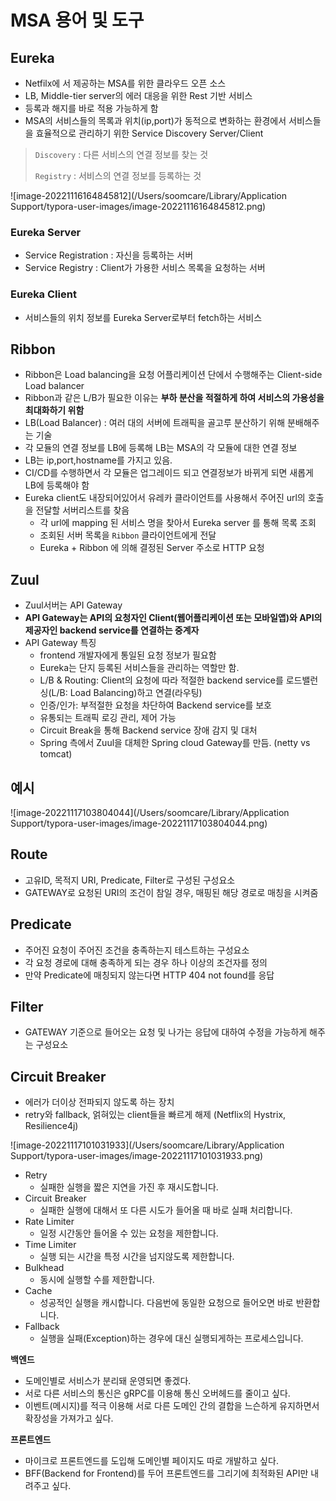 # MSA 용어 및 도구

## Eureka

- Netfilx에 서 제공하는 MSA를 위한 클라우드 오픈 소스
- LB, Middle-tier server의 에러 대응을 위한 Rest 기반 서비스
- 등록과 해지를 바로 적용 가능하게 함
- MSA의 서비스들의 목록과 위치(ip,port)가 동적으로 변화하는 환경에서 서비스들을 효율적으로 관리하기 위한 Service Discovery Server/Client

> `Discovery` : 다른 서비스의 연결 정보를 찾는 것
>
> `Registry` : 서비스의 연결 정보를 등록하는 것

![image-20221116164845812](/Users/soomcare/Library/Application Support/typora-user-images/image-20221116164845812.png)

### Eureka Server

- Service Registration : 자신을 등록하는 서버
- Service Registry : Client가 가용한 서비스 목록을 요청하는 서버

### Eureka Client

- 서비스들의 위치 정보를 Eureka Server로부터 fetch하는 서비스



## Ribbon

- Ribbon은 Load balancing을 요청 어플리케이션 단에서 수행해주는 Client-side Load balancer
- Ribbon과 같은 L/B가 필요한 이유는 **부하 분산을 적절하게 하여 서비스의 가용성을 최대화하기 위함**
- LB(Load Balancer) : 여러 대의 서버에 트래픽을 골고루 분산하기 위해 분배해주는 기술
- 각 모듈의 연결 정보를 LB에 등록해 LB는 MSA의 각 모듈에 대한 연결 정보
- LB는 ip,port,hostname를 가지고 있음.
-  CI/CD를 수행하면서 각 모듈은 업그레이드 되고 연결정보가 바뀌게 되면 새롭게 LB에 등록해야 함
- Eureka client도 내장되어있어서 유레카 클라이언트를 사용해서 주어진 url의 호출을 전달할 서버리스트를 찾음
  - 각 url에 mapping 된 서비스 명을 찾아서 Eureka server 를 통해 목록 조회
  - 조회된 서버 목록을 `Ribbon` 클라이언트에게 전달
  - Eureka + Ribbon 에 의해 결정된 Server 주소로 HTTP 요청




## Zuul

* Zuul서버는 API Gateway
* **API Gateway는 API의 요청자인 Client(웹어플리케이션 또는 모바일앱)와 API의 제공자인 backend service를 연결하는 중계자**
* API Gateway 특징
  * frontend 개발자에게 통일된 요청 정보가 필요함
  * Eureka는 단지 등록된 서비스들을 관리하는 역할만 함.
  * L/B & Routing: Client의 요청에 따라 적절한 backend service를 로드밸런싱(L/B: Load Balancing)하고 연결(라우팅)
  * 인증/인가: 부적절한 요청을 차단하여 Backend service를 보호
  * 유통되는 트래픽 로깅 관리, 제어 가능
  * Circuit Break을 통해 Backend service 장애 감지 및 대처
  * Spring 측에서 Zuul을 대체한 Spring cloud Gateway를 만듬. (netty vs tomcat)



## 예시

![image-20221117103804044](/Users/soomcare/Library/Application Support/typora-user-images/image-20221117103804044.png)



## Route

* 고유ID, 목적지 URI, Predicate, Filter로 구성된 구성요소
* GATEWAY로 요청된 URI의 조건이 참일 경우, 매핑된 해당 경로로 매칭을 시켜줌



## Predicate

* 주어진 요청이 주어진 조건을 충족하는지 테스트하는 구성요소
* 각 요청 경로에 대해 충족하게 되는 경우 하나 이상의 조건자를 정의
* 만약 Predicate에 매칭되지 않는다면 HTTP 404 not found를 응답



## Filter

* GATEWAY 기준으로 들어오는 요청 및 나가는 응답에 대하여 수정을 가능하게 해주는 구성요소



## Circuit Breaker

- 에러가 더이상 전파되지 않도록 하는 장치
- retry와 fallback, 얽혀있는 client들을 빠르게 해제
  (Netflix의 Hystrix, Resilience4j)

![image-20221117101031933](/Users/soomcare/Library/Application Support/typora-user-images/image-20221117101031933.png)

* Retry
  - 실패한 실행을 짧은 지연을 가진 후 재시도합니다.
* Circuit Breaker
  - 실패한 실행에 대해서 또 다른 시도가 들어올 때 바로 실패 처리합니다.
* Rate Limiter
  - 일정 시간동안 들어올 수 있는 요청을 제한합니다.
* Time Limiter
  - 실행 되는 시간을 특정 시간을 넘지않도록 제한합니다.
* Bulkhead
  - 동시에 실행할 수를 제한합니다.
* Cache
  - 성공적인 실행을 캐시합니다. 다음번에 동일한 요청으로 들어오면 바로 반환합니다.
* Fallback
  - 실행을 실패(Exception)하는 경우에 대신 실행되게하는 프로세스입니다.



**백엔드**

- 도메인별로 서비스가 분리돼 운영되면 좋겠다.
- 서로 다른 서비스의 통신은 gRPC를 이용해 통신 오버헤드를 줄이고 싶다.
- 이벤트(메시지)를 적극 이용해 서로 다른 도메인 간의 결합을 느슨하게 유지하면서 확장성을 가져가고 싶다.

**프론트엔드**

- 마이크로 프론트엔드를 도입해 도메인별 페이지도 따로 개발하고 싶다.
- BFF(Backend for Frontend)를 두어 프론트엔드를 그리기에 최적화된 API만 내려주고 싶다.